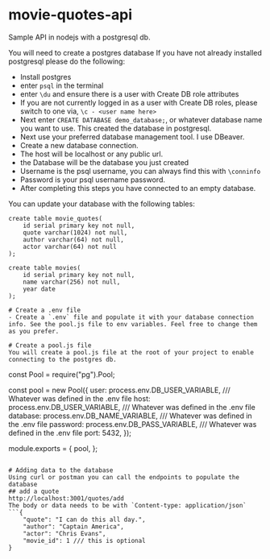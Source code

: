 # movie-quotes-api
Sample API in nodejs with a postgresql db. 

You will need to create a postgres database
If you have not already installed postgresql please do the following:
- Install postgres
- enter `psql` in the terminal
- enter `\du` and ensure there is a user with Create DB role attributes
- If you are not currently logged in as a user with Create DB roles, please switch to one via, `\c - <user name here>`
- Next enter `CREATE DATABASE demo_database;`, or whatever database name you want to use. This created the database in postgresql.
- Next use your preferred database management tool. I use DBeaver. 
- Create a new database connection. 
- The host will be localhost or any public url.
- the Database will be the database you just created
- Username is the psql username, you can always find this with `\conninfo`
- Password is your psql username password. 
- After completing this steps you have connected to an empty database. 

You can update your database with the following tables:
```
create table movie_quotes(
	id serial primary key not null,
	quote varchar(1024) not null,
	author varchar(64) not null,
	actor varchar(64) not null
);

create table movies(
	id serial primary key not null,
	name varchar(256) not null,
	year date
);

# Create a .env file
- Create a `.env` file and populate it with your database connection info. See the pool.js file to env variables. Feel free to change them as you prefer. 

# Create a pool.js file
You will create a pool.js file at the root of your project to enable connecting to the postgres db. 

```
const Pool = require("pg").Pool;

const pool = new Pool({
  user: process.env.DB_USER_VARIABLE, /// Whatever was defined in the .env file
  host: process.env.DB_USER_VARIABLE, /// Whatever was defined in the .env file
  database: process.env.DB_NAME_VARIABLE, /// Whatever was defined in the .env file
  password: process.env.DB_PASS_VARIABLE, /// Whatever was defined in the .env file
  port: 5432,
});

module.exports = {
  pool,
};
```

# Adding data to the database
Using curl or postman you can call the endpoints to populate the database
## add a quote
http://localhost:3001/quotes/add
The body or data needs to be with `Content-type: application/json`
```{
	"quote": "I can do this all day.",
	"author": "Captain America",
	"actor": "Chris Evans",
	"movie_id": 1 /// this is optional
}
